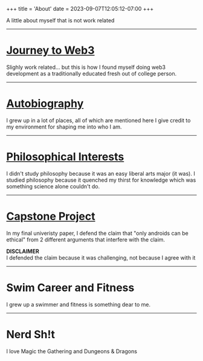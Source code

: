 +++
title = 'About'
date = 2023-09-07T12:05:12-07:00
+++

A little about myself that is not work related

----

# [Journey to Web3](../about/journey)
Slighly work related... but this is how I found myself doing web3 
development as a traditionally educated fresh out of college person.

----

# [Autobiography](../about/autobiography)
I grew up in a lot of places, all of which are mentioned here I give
credit to my environment for shaping me into who I am.

----

# [Philosophical Interests](../about/philosophical-interests)
I didn't study philosophy because it was an easy liberal arts major 
(it was). I studied philosophy because it quenched my thirst for 
knowledge which was something science alone couldn't do.

----

# [Capstone Project](/capstone.pdf)
In my final univeristy paper, I defend the claim that 
"only androids can be ethical" from 2 different arguments that interfere
with the claim.  

**DISCLAIMER**  
I defended the claim because it was challenging, not because I agree with it

---- 

# Swim Career and Fitness
I grew up a swimmer and fitness is something dear to me.

---- 

# Nerd Sh!t
I love Magic the Gathering and Dungeons & Dragons
